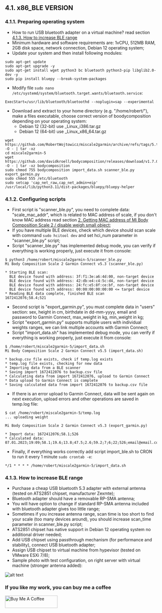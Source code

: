 ## 4.1. x86_BLE VERSION
### 4.1.1. Preparing operating system
- How to run USB bluetooth adapter on a virtual machine? read section [4.1.3. How to increase BLE range](https://github.com/RobertWojtowicz/miscale2garmin/blob/master/manuals/x86_ble.md#413-how-to-increase-ble-range)
- Minimum hardware and software requirements are: 1vCPU, 512MB RAM, 2GB disk space, network connection, Debian 12 operating system;
- Update your system and then install following modules:
```
sudo apt-get update
sudo apt-get upgrade -y
sudo apt-get install wget python3 bc bluetooth python3-pip libglib2.0-dev -y
sudo pip install bluepy --break-system-packages
```
- Modify file ```sudo nano /etc/systemd/system/bluetooth.target.wants/bluetooth.service```:
```
ExecStart=/usr/lib/bluetooth/bluetoothd --noplugin=sap --experimental
```
- Download and extract to your home directory (e.g. "/home/robert/"), make a files executable, choose correct version of boodycomposition depending on your operating system:
  - Debian 12 (32-bit) use _Linux_i386.tar.gz
  - Debian 12 (64-bit) use _Linux_x86_64.tar.gz
```
wget https://github.com/RobertWojtowicz/miscale2garmin/archive/refs/tags/5.tar.gz -O - | tar -xz
cd miscale2garmin-5
wget https://github.com/davidkroell/bodycomposition/releases/download/v1.7.0/bodycomposition_1.7.0_Linux_x86_64.tar.gz -O - | tar -xz bodycomposition
sudo chmod 755 bodycomposition import_data.sh scanner_ble.py export_garmin.py
sudo chmod 555 /etc/bluetooth
sudo setcap 'cap_net_raw,cap_net_admin+eip' /usr/local/lib/python3.11/dist-packages/bluepy/bluepy-helper
```

### 4.1.2. Configuring scripts
- First script is "scanner_ble.py", you need to complete data: "scale_mac_addr", which is related to MAC address of scale, if you don't know MAC address read section [2. Getting MAC address of Mi Body Composition Scale 2 / disable weigh small object](https://github.com/RobertWojtowicz/miscale2garmin/tree/master#2-getting-mac-address-of-mi-body-composition-scale-2--disable-weigh-small-object);
- If you have multiple BLE devices, check which device should scan scale with command ```sudo hcitool dev``` and set hci_num parameter in "scanner_ble.py" script;
- Script "scanner_ble.py" has implemented debug mode, you can verify if everything is working properly, just execute it from console:
```
$ python3 /home/robert/miscale2garmin-5/scanner_ble.py
Mi Body Composition Scale 2 Garmin Connect v5.3 (scanner_ble.py)

* Starting BLE scan:
  BLE device found with address: 3f:f1:3e:a6:4d:00, non-target device
  BLE device found with address: 42:db:e4:c4:5c:d4, non-target device
  BLE device found with address: 24:fc:e5:8f:ce:bf, non-target device
  BLE device found with address: 00:00:00:00:00:00 <= target device
* Reading BLE data complete, finished BLE scan
1672412076;58.4;521
```
- Second script is "export_garmin.py", you must complete data in "users" section: sex, height in cm, birthdate in dd-mm-yyyy, email and password to Garmin Connect, max_weight in kg, min_weight in kg;
- Script "export_garmin.py" supports multiple users with individual weights ranges, we can link multiple accounts with Garmin Connect;
- Script "import_data.sh" has implemented debug mode, you can verify if everything is working properly, just execute it from console:
```
$ /home/robert/miscale2garmin-5/import_data.sh
Mi Body Composition Scale 2 Garmin Connect v5.5 (import_data.sh)

* backup.csv file exists, check if temp.log exists
* temp.log file exists, checking for new data
* Importing data from a BLE scanner
* Saving import 1672412076 to backup.csv file
* Calculating data from import 1672412076, upload to Garmin Connect
* Data upload to Garmin Connect is complete
* Saving calculated data from import 1672412076 to backup.csv file
```
- If there is an error upload to Garmin Connect, data will be sent again on next execution, upload errors and other operations are saved in temp.log file:
```
$ cat /home/robert/miscale2garmin-5/temp.log
... uploading weight

Mi Body Composition Scale 2 Garmin Connect v5.3 (export_garmin.py)

* Import data: 1672412076;58.1;526
* Calculated data: 07.01.2023;19:09;58.1;19.6;13.8;47.5;2.6;59.2;7;6;22;526;email@email.com;07.01.2023;19:21
```
- Finally, if everything works correctly add script import_ble.sh to CRON to run it every 1 minute ```sudo crontab -e```:
```
*/1 * * * * /home/robert/miscale2garmin-5/import_data.sh
```

### 4.1.3. How to increase BLE range
- Purchase a cheap USB bluetooth 5.3 adapter with external antenna (tested on ATS2851 chipset, manufacturer Zexmte);
- Bluetooth adapter should have a removable RP-SMA antenna;
- You will have option to change if standard RP-SMA antenna included with bluetooth adapter gives too little range;
- Sometimes if you increase antenna range, scan time is too short to find your scale (too many devices around), you should increase scan_time parameter in scanner_ble.py script;
- ATS2851 chipset has native support in Debian 12 operating system no additional driver needed;
- Add USB chipset using passthrough mechanism (for performance and stability), connect USB bluetooth adapter;
- Assign USB chipset to virtual machine from hypevisor (tested on VMware ESXi 7/8);
- Sample photo with test configuration, on right server with virtual machine (stronger antenna added):

![alt text](https://github.com/RobertWojtowicz/miscale2garmin/blob/master/manuals/usb.jpg)

### If you like my work, you can buy me a coffee
<a href="https://www.buymeacoffee.com/RobertWojtowicz" target="_blank"><img src="https://cdn.buymeacoffee.com/buttons/default-orange.png" alt="Buy Me A Coffee" height="41" width="174"></a>